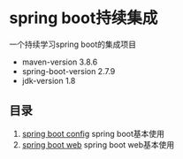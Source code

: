 # spring boot持续集成

一个持续学习spring boot的集成项目

- maven-version 3.8.6
- spring-boot-version 2.7.9
- jdk-version 1.8

## 目录

1. [spring boot config](./01.spring-boot-config/) spring boot基本使用
2. [spring boot web](./02.spring-boot-web/) spring boot web基本使用
